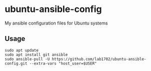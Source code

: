 # ubuntu-ansible-config

My ansible configuration files for Ubuntu systems

## Usage

    sudo apt update
    sudo apt install git ansible
    sudo ansible-pull -U https://github.com/lab1702/ubuntu-ansible-config.git --extra-vars "host_user=$USER"

